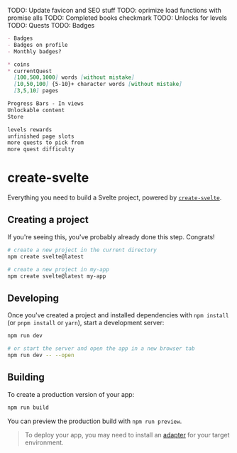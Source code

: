 TODO: Update favicon and SEO stuff
TODO: oprimize load functions with promise alls
TODO: Completed books checkmark
TODO: Unlocks for levels
TODO: Quests
TODO: Badges

```markdown
- Badges
- Badges on profile
- Monthly badges?

* coins
* currentQuest
  [100,500,1000] words [without mistake]
  [10,50,100] {5-10}+ character words [without mistake]
  [3,5,10] pages

Progress Bars - In views
Unlockable content
Store

levels rewards
unfinished page slots
more quests to pick from
more quest difficulty
```

# create-svelte

Everything you need to build a Svelte project, powered by [`create-svelte`](https://github.com/sveltejs/kit/tree/main/packages/create-svelte).

## Creating a project

If you're seeing this, you've probably already done this step. Congrats!

```bash
# create a new project in the current directory
npm create svelte@latest

# create a new project in my-app
npm create svelte@latest my-app
```

## Developing

Once you've created a project and installed dependencies with `npm install` (or `pnpm install` or `yarn`), start a development server:

```bash
npm run dev

# or start the server and open the app in a new browser tab
npm run dev -- --open
```

## Building

To create a production version of your app:

```bash
npm run build
```

You can preview the production build with `npm run preview`.

> To deploy your app, you may need to install an [adapter](https://kit.svelte.dev/docs/adapters) for your target environment.
